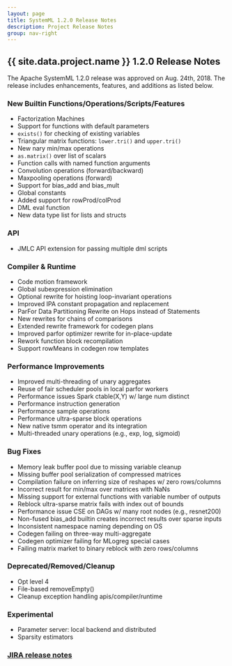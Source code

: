 ```yaml
---
layout: page
title: SystemML 1.2.0 Release Notes
description: Project Release Notes
group: nav-right
---
```

<!--
{% comment %}
Licensed to the Apache Software Foundation (ASF) under one or more
contributor license agreements.  See the NOTICE file distributed with
this work for additional information regarding copyright ownership.
The ASF licenses this file to you under the Apache License, Version 2.0
(the "License"); you may not use this file except in compliance with
the License.  You may obtain a copy of the License at

http://www.apache.org/licenses/LICENSE-2.0

Unless required by applicable law or agreed to in writing, software
distributed under the License is distributed on an "AS IS" BASIS,
WITHOUT WARRANTIES OR CONDITIONS OF ANY KIND, either express or implied.
See the License for the specific language governing permissions and
limitations under the License.
{% endcomment %}
-->

<section class="full-stripe full-stripe--subpage-header clear-header">
  <div class="ml-container ml-container--horizontally-center">
    <div class="col col-12 content-group content-group--center-content content-group--center-align">
      <h1>{{ site.data.project.name }} 1.2.0 Release Notes</h1>
    </div>
  </div>
</section>

<section class="full-stripe full-stripe--alternate">
  <div class="ml-container">
    <div class="col col-12 content-group content-group--medium-bottom-margin" markdown="1">

The Apache SystemML 1.2.0 release was approved on Aug. 24th, 2018. The release includes enhancements, features, and additions as listed below.


### New Builtin Functions/Operations/Scripts/Features
- Factorization Machines
- Support for functions with default parameters
- `exists()` for checking of existing variables
- Triangular matrix functions: `lower.tri()` and `upper.tri()`
- New nary min/max operations
- `as.matrix()` over list of scalars
- Function calls with named function arguments
- Convolution operations (forward/backward)
- Maxpooling operations (forward)
- Support for bias_add and bias_mult
- Global constants
- Added support for rowProd/colProd
- DML eval function
- New data type list for lists and structs

### API
- JMLC API extension for passing multiple dml scripts

### Compiler & Runtime
- Code motion framework
- Global subexpression elimination
- Optional rewrite for hoisting loop-invariant operations
- Improved IPA constant propagation and replacement
- ParFor Data Partitioning Rewrite on Hops instead of Statements
- New rewrites for chains of comparisons
- Extended rewrite framework for codegen plans
- Improved parfor optimizer rewrite for in-place-update
- Rework function block recompilation
- Support rowMeans in codegen row templates

### Performance Improvements
- Improved multi-threading of unary aggregates
- Reuse of fair scheduler pools in local parfor workers
- Performance issues Spark ctable(X,Y) w/ large num distinct
- Performance instruction generation
- Performance sample operations
- Performance ultra-sparse block operations
- New native tsmm operator and its integration
- Multi-threaded unary operations (e.g., exp, log, sigmoid)

### Bug Fixes 
- Memory leak buffer pool due to missing variable cleanup
- Missing buffer pool serialization of compressed matrices
- Compilation failure on inferring size of reshapes w/ zero rows/columns
- Incorrect result for min/max over matrices with NaNs
- Missing support for external functions with variable number of outputs
- Reblock ultra-sparse matrix fails with index out of bounds
- Performance issue CSE on DAGs w/ many root nodes (e.g., resnet200)
- Non-fused bias_add builtin creates incorrect results over sparse inputs
- Inconsistent namespace naming depending on OS
- Codegen failing on three-way multi-aggregate
- Codegen optimizer failing for MLogreg special cases
- Failing matrix market to binary reblock with zero rows/columns

### Deprecated/Removed/Cleanup
- Opt level 4
- File-based removeEmpty()
- Cleanup exception handling apis/compiler/runtime

### Experimental 
- Parameter server: local backend and distributed
- Sparsity estimators

### [JIRA release notes](https://issues.apache.org/jira/secure/ReleaseNote.jspa?version=12342959&projectId=12319522)
